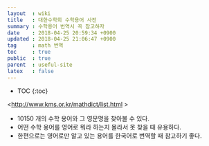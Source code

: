 ```yaml
---
layout  : wiki
title   : 대한수학회 수학용어 사전
summary : 수학용어 번역시 꼭 참고하자
date    : 2018-04-25 20:59:34 +0900
updated : 2018-04-25 21:06:47 +0900
tag     : math 번역
toc     : true
public  : true
parent  : useful-site
latex   : false
---
```

* TOC
{:toc}


<http://www.kms.or.kr/mathdict/list.html >

* 10150 개의 수학 용어와 그 영문명을 찾아볼 수 있다.
* 어떤 수학 용어를 영어로 뭐라 하는지 몰라서 못 찾을 때 유용하다.
* 한편으로는 영어로만 알고 있는 용어를 한국어로 번역할 때 참고하기 좋다.

